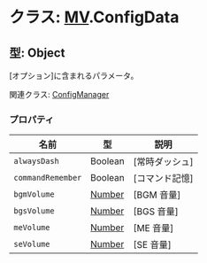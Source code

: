 # クラス: [MV](MV.md).ConfigData

## 型: Object
[オプション]に含まれるパラメータ。

関連クラス: [ConfigManager](ConfigManager.md)

### プロパティ

| 名前 | 型 | 説明 |
| --- | --- | --- |
| `alwaysDash` | Boolean | [常時ダッシュ] |
| `commandRemember` | Boolean | [コマンド記憶] |
| `bgmVolume` | [Number](Number.md) | [BGM 音量] |
| `bgsVolume` | [Number](Number.md) | [BGS 音量] |
| `meVolume` | [Number](Number.md) | [ME 音量] |
| `seVolume` | [Number](Number.md) | [SE 音量] |

